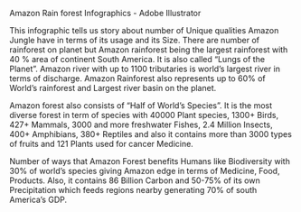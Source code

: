 Amazon Rain forest Infographics - Adobe Illustrator 

 

This infographic tells us story about number of Unique qualities Amazon Jungle have in terms of its usage and its Size. There are number of rainforest on planet but Amazon rainforest being the largest rainforest with 40 % area of continent South America. It is also called “Lungs of the Planet”. Amazon river with up to 1100 tributaries is world’s largest river in terms of discharge. Amazon Rainforest also represents up to 60% of World’s rainforest and Largest river basin on the planet.

Amazon forest also consists of “Half of World’s Species”. It is the most diverse forest in term of species with 40000 Plant species, 1300+ Birds, 427+ Mammals, 3000 and more freshwater Fishes, 2.4 Million Insects, 400+ Amphibians, 380+ Reptiles and also it contains more than 3000 types of fruits and 121 Plants used for cancer Medicine.

Number of ways that Amazon Forest benefits Humans like Biodiversity with 30% of world’s species giving Amazon edge in terms of Medicine, Food, Products. Also, it contains 86 Billion Carbon and 50-75% of its own Precipitation which feeds regions nearby generating 70% of south America’s GDP.
